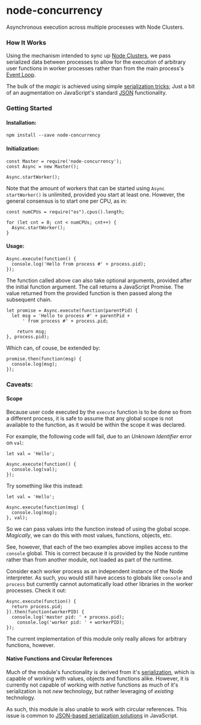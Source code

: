 # node-concurrency
Asynchronous execution across multiple processes with Node Clusters.

### How It Works
Using the mechanism intended to sync up [Node Clusters](https://nodejs.org/api/cluster.html), we pass serialized data between processes to allow for the execution of arbitrary user functions in worker processes rather than from the main process's [Event Loop](https://nodejs.org/en/docs/guides/event-loop-timers-and-nexttick/).

The bulk of the *magic* is achieved using simple [serialization tricks](https://github.com/slackjockey/node-concurrency/blob/master/lib/message.js); Just a bit of an augmentation on JavaScript's standard [JSON](https://developer.mozilla.org/en-US/docs/Web/JavaScript/Reference/Global_Objects/JSON#Methods) functionality.

### Getting Started
#### Installation:
```
npm install --save node-concurrency
```

#### Initialization:
```
const Master = require('node-concurrency');
const Async = new Master();

Async.startWorker();
```
Note that the amount of workers that can be started using ```Async startWorker()``` is unlimited, provided you start at least one. However, the general consensus is to start one per CPU, as in:
```
const numCPUs = require("os").cpus().length;

for (let cnt = 0; cnt < numCPUs; cnt++) {
  Async.startWorker();
}
```

#### Usage:
```
Async.execute(function() {
  console.log('Hello from process #' + process.pid);
});
```
The function called above can also take optional arguments, provided after the initial function argument. The call returns a JavaScript Promise. The value returned from the provided function is then passed along the subsequent chain.
```
let promise = Async.execute(function(parentPid) {
  let msg = 'Hello to process #' + parentPid +
      ' from process #' + process.pid;

    return msg;
}, process.pid);

```
Which can, of couse, be extended by:
```
promise.then(function(msg) {
  console.log(msg);
});
```

### Caveats:

#### Scope
Because user code executed by the ```execute``` function is to be done so from a different process, it is safe to assume that any global scope is not available to the function, as it would be within the scope it was declared.

For example, the following code will fail, due to an *Unknown Identifier* error on ```val```:
```
let val = 'Hello';

Async.execute(function() {
  console.log(val);
});
```
Try something like this instead:
```
let val = 'Hello';

Async.execute(function(msg) {
  console.log(msg);
}, val);

```
So we can pass values into the function instead of using the global scope. *Magically*, we can do this with most values, functions, objects, etc.

See, however, that each of the two examples above implies access to the ```console``` global. This is correct because it is provided by the Node runtime rather than from another module, not loaded as part of the runtime.

Consider each worker process as an independent instance of the Node interpreter. As such, you would still have access to globals like ```console``` and ```process``` but currently cannot automatically load other libraries in the worker processes. Check it out:
```
Async.execute(function() {
  return process.pid;
}).then(function(workerPID) {
  console.log('master pid: ' + process.pid);
    console.log('worker pid: ' + workerPID);
});
```
The current implementation of this module only really allows for arbitrary functions, however.

#### Native Functions and Circular References
Much of the module's functionality is derived from it's [serialization](https://github.com/slackjockey/node-concurrency/blob/master/lib/message.js), which is capable of working with values, objects and functions alike. However, it is currently not capable of working with *native* functions as much of it's serialization is not *new* technology, but rather leveraging of *existing* technology.

As such, this module is also unable to work with circular references. This issue is common to [JSON-based serialization solutions](https://developer.mozilla.org/en-US/docs/Web/JavaScript/Reference/Errors/Cyclic_object_value) in JavaScript.
